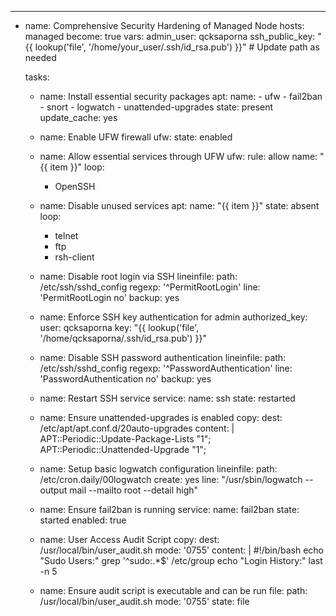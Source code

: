 ---
- name: Comprehensive Security Hardening of Managed Node
  hosts: managed
  become: true
  vars:
    admin_user: qcksaporna
    ssh_public_key: "{{ lookup('file', '/home/your_user/.ssh/id_rsa.pub') }}"  # Update path as needed

  tasks:
    - name: Install essential security packages
      apt:
        name:
          - ufw
          - fail2ban
          - snort
          - logwatch
          - unattended-upgrades
        state: present
        update_cache: yes

    - name: Enable UFW firewall
      ufw:
        state: enabled

    - name: Allow essential services through UFW
      ufw:
        rule: allow
        name: "{{ item }}"
      loop:
        - OpenSSH

    - name: Disable unused services
      apt:
        name: "{{ item }}"
        state: absent
      loop:
        - telnet
        - ftp
        - rsh-client

    - name: Disable root login via SSH
      lineinfile:
        path: /etc/ssh/sshd_config
        regexp: '^PermitRootLogin'
        line: 'PermitRootLogin no'
        backup: yes

    - name: Enforce SSH key authentication for admin
      authorized_key:
        user: qcksaporna
        key: "{{ lookup('file', '/home/qcksaporna/.ssh/id_rsa.pub') }}"

    - name: Disable SSH password authentication
      lineinfile:
        path: /etc/ssh/sshd_config
        regexp: '^PasswordAuthentication'
        line: 'PasswordAuthentication no'
        backup: yes

    - name: Restart SSH service
      service:
        name: ssh
        state: restarted

    - name: Ensure unattended-upgrades is enabled
      copy:
        dest: /etc/apt/apt.conf.d/20auto-upgrades
        content: |
          APT::Periodic::Update-Package-Lists "1";
          APT::Periodic::Unattended-Upgrade "1";

    - name: Setup basic logwatch configuration
      lineinfile:
        path: /etc/cron.daily/00logwatch
        create: yes
        line: "/usr/sbin/logwatch --output mail --mailto root --detail high"

    - name: Ensure fail2ban is running
      service:
        name: fail2ban
        state: started
        enabled: true

    - name: User Access Audit Script
      copy:
        dest: /usr/local/bin/user_audit.sh
        mode: '0755'
        content: |
          #!/bin/bash
          echo "Sudo Users:"
          grep '^sudo:.*$' /etc/group
          echo "Login History:"
          last -n 5

    - name: Ensure audit script is executable and can be run
      file:
        path: /usr/local/bin/user_audit.sh
        mode: '0755'
        state: file
